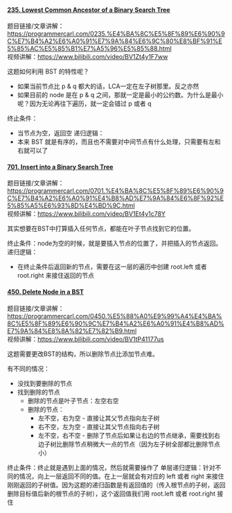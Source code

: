 #### [235. Lowest Common Ancestor of a Binary Search Tree](https://leetcode.com/problems/lowest-common-ancestor-of-a-binary-search-tree/description/)
题目链接/文章讲解：https://programmercarl.com/0235.%E4%BA%8C%E5%8F%89%E6%90%9C%E7%B4%A2%E6%A0%91%E7%9A%84%E6%9C%80%E8%BF%91%E5%85%AC%E5%85%B1%E7%A5%96%E5%85%88.html  
视频讲解：https://www.bilibili.com/video/BV1Zt4y1F7ww  

这题如何利用 BST 的特性呢？
- 如果当前节点比 p & q 都大的话，LCA一定在左子树那里。反之亦然
- 如果目前的 node 是在 p & q 之间，那就一定是最小的公约数。为什么是最小呢？因为无论再往下遍历，就一定会错过 p 或者 q 

终止条件：
- 当节点为空，返回空
递归逻辑：
- 本来 BST 就是有序的，而且也不需要对中间节点有什么处理，只需要有左和右就可以了

#### [701. Insert into a Binary Search Tree](https://leetcode.com/problems/insert-into-a-binary-search-tree/)
题目链接/文章讲解：https://programmercarl.com/0701.%E4%BA%8C%E5%8F%89%E6%90%9C%E7%B4%A2%E6%A0%91%E4%B8%AD%E7%9A%84%E6%8F%92%E5%85%A5%E6%93%8D%E4%BD%9C.html  
视频讲解：https://www.bilibili.com/video/BV1Et4y1c78Y  

其实想要在BST中打算插入任何节点，都能在叶子节点找到它的位置。

终止条件：node为空的时候，就是要插入节点的位置了，并把插入的节点返回。
递归逻辑：
- 在终止条件后返回新的节点，需要在这一层的遍历中创建 root.left 或者 root.right 来接住返回的节点


#### [450. Delete Node in a BST](https://leetcode.com/problems/delete-node-in-a-bst/description/)
题目链接/文章讲解：https://programmercarl.com/0450.%E5%88%A0%E9%99%A4%E4%BA%8C%E5%8F%89%E6%90%9C%E7%B4%A2%E6%A0%91%E4%B8%AD%E7%9A%84%E8%8A%82%E7%82%B9.html  
视频讲解：https://www.bilibili.com/video/BV1tP41177us  

这题需要更改BST的结构，所以删除节点比添加节点难。

有不同的情况：
- 没找到要删除的节点
- 找到删除的节点
  - 删除的节点是叶子节点：左空右空
  - 删除的节点：
    - 左不空，右为空 - 直接让其父节点指向左子树
    - 右不空，左为空 - 直接让其父节点指向右子树
    - 左不空，右不空 - 删除了节点后如果让右边的节点继承，需要找到右边子树比删除节点稍微大一点的节点（因为左子树全部都比删除节点小） 

终止条件：终止就是遇到上面的情况，然后就需要操作了
单层递归逻辑：针对不同的情况，向上一层返回不同的值。在上一层就会有对应的 left 或者 right 来接住刚刚返回的子树值。因为这题的递归函数是有返回值的（传入根节点的子树，返回删除目标值后新的根节点的子树），这个返回值我们用 root.left 或者 root.right 接住


